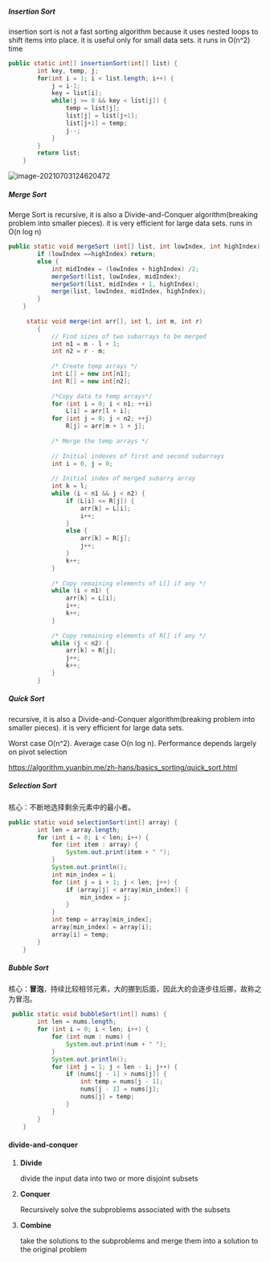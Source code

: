 ##### Insertion Sort

insertion sort is not a fast sorting algorithm because it uses nested loops to shift items into place. it is useful only for small data sets. it runs in O(n^2) time

```java
public static int[] insertionSort(int[] list) {
		int key, temp, j;
		for(int i = 1; i < list.length; i++) {
			j = i-1;
			key = list[i];
			while(j >= 0 && key < list[j]) {
				temp = list[j];
				list[j] = list[j+1];
				list[j+1] = temp;
				j--;
			}
		}
		return list;
	}
```

![image-20210703124620472](image-20210703124620472.png)

##### Merge Sort

Merge Sort is recursive, it is also a Divide-and-Conquer algorithm(breaking problem into smaller pieces). it is very efficient for large data sets. runs in O(n log n)

```java
public static void mergeSort (int[] list, int lowIndex, int highIndex) {
		if (lowIndex ==highIndex) return;
		else {
			int midIndex = (lowIndex + highIndex) /2;
			mergeSort(list, lowIndex, midIndex);
			mergeSort(list, midIndex + 1, highIndex);
			merge(list, lowIndex, midIndex, highIndex);
		}
	}
	
	 static void merge(int arr[], int l, int m, int r)
	    {
	        // Find sizes of two subarrays to be merged
	        int n1 = m - l + 1;
	        int n2 = r - m;
	 
	        /* Create temp arrays */
	        int L[] = new int[n1];
	        int R[] = new int[n2];
	 
	        /*Copy data to temp arrays*/
	        for (int i = 0; i < n1; ++i)
	            L[i] = arr[l + i];
	        for (int j = 0; j < n2; ++j)
	            R[j] = arr[m + 1 + j];
	 
	        /* Merge the temp arrays */
	 
	        // Initial indexes of first and second subarrays
	        int i = 0, j = 0;
	 
	        // Initial index of merged subarry array
	        int k = l;
	        while (i < n1 && j < n2) {
	            if (L[i] <= R[j]) {
	                arr[k] = L[i];
	                i++;
	            }
	            else {
	                arr[k] = R[j];
	                j++;
	            }
	            k++;
	        }
	 
	        /* Copy remaining elements of L[] if any */
	        while (i < n1) {
	            arr[k] = L[i];
	            i++;
	            k++;
	        }
	 
	        /* Copy remaining elements of R[] if any */
	        while (j < n2) {
	            arr[k] = R[j];
	            j++;
	            k++;
	        }
	    }
```



##### Quick Sort

recursive, it is also a Divide-and-Conquer algorithm(breaking problem into smaller pieces). it is very efficient for large data sets. 

Worst case O(n^2). Average case O(n log n). Performance depends largely on pivot selection



https://algorithm.yuanbin.me/zh-hans/basics_sorting/quick_sort.html

##### Selection Sort

核心：不断地选择剩余元素中的最小者。

```java
public static void selectionSort(int[] array) {
        int len = array.length;
        for (int i = 0; i < len; i++) {
            for (int item : array) {
                System.out.print(item + " ");
            }
            System.out.println();
            int min_index = i;
            for (int j = i + 1; j < len; j++) {
                if (array[j] < array[min_index]) {
                    min_index = j;
                }
            }
            int temp = array[min_index];
            array[min_index] = array[i];
            array[i] = temp;
        }
    }
```

##### Bubble Sort

核心：**冒泡**，持续比较相邻元素，大的挪到后面，因此大的会逐步往后挪，故称之为冒泡。

```java
 public static void bubbleSort(int[] nums) {
        int len = nums.length;
        for (int i = 0; i < len; i++) {
            for (int num : nums) {
                System.out.print(num + " ");
            }
            System.out.println();
            for (int j = 1; j < len - i; j++) {
                if (nums[j - 1] > nums[j]) {
                    int temp = nums[j - 1];
                    nums[j - 1] = nums[j];
                    nums[j] = temp;
                }
            }
        }
    }
```

#### divide-and-conquer

1. **Divide** 

   divide the input data into two or more disjoint subsets

2. **Conquer**

   Recursively solve the subproblems associated with the subsets

3. **Combine**

   take the solutions to the subproblems and merge them into a solution to the original problem
